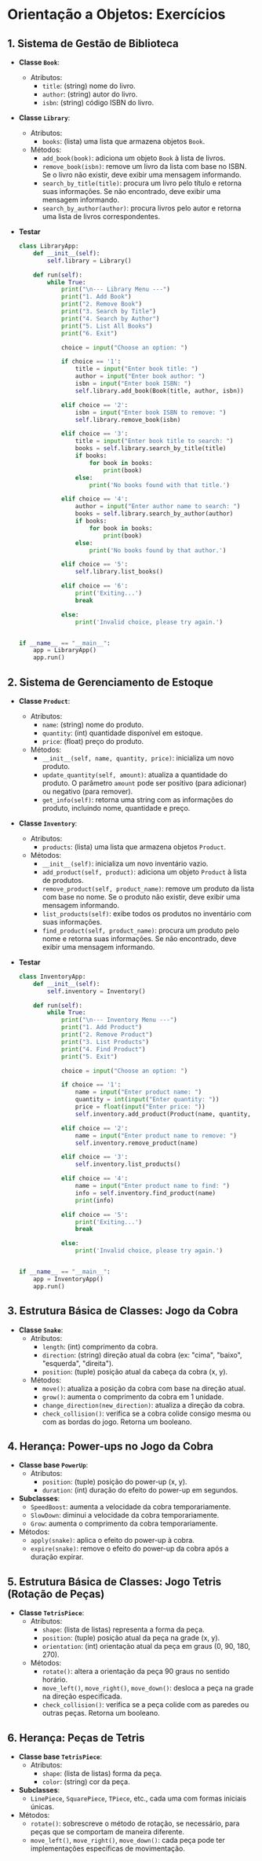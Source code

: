 # Orientação a Objetos: Exercícios

## 1. Sistema de Gestão de Biblioteca
- **Classe `Book`**:
  - Atributos:
    - `title`: (string) nome do livro.
    - `author`: (string) autor do livro.
    - `isbn`: (string) código ISBN do livro.
- **Classe `Library`**:
  - Atributos:
    - `books`: (lista) uma lista que armazena objetos `Book`.
  - Métodos:
    - `add_book(book)`: adiciona um objeto `Book` à lista de livros.
    - `remove_book(isbn)`: remove um livro da lista com base no ISBN. Se o livro não existir, deve exibir uma mensagem informando.
    - `search_by_title(title)`: procura um livro pelo título e retorna suas informações. Se não encontrado, deve exibir uma mensagem informando.
    - `search_by_author(author)`: procura livros pelo autor e retorna uma lista de livros correspondentes.

- **Testar**

    ```python
    class LibraryApp:
        def __init__(self):
            self.library = Library()

        def run(self):
            while True:
                print("\n--- Library Menu ---")
                print("1. Add Book")
                print("2. Remove Book")
                print("3. Search by Title")
                print("4. Search by Author")
                print("5. List All Books")
                print("6. Exit")

                choice = input("Choose an option: ")

                if choice == '1':
                    title = input("Enter book title: ")
                    author = input("Enter book author: ")
                    isbn = input("Enter book ISBN: ")
                    self.library.add_book(Book(title, author, isbn))

                elif choice == '2':
                    isbn = input("Enter book ISBN to remove: ")
                    self.library.remove_book(isbn)

                elif choice == '3':
                    title = input("Enter book title to search: ")
                    books = self.library.search_by_title(title)
                    if books:
                        for book in books:
                            print(book)
                    else:
                        print('No books found with that title.')

                elif choice == '4':
                    author = input("Enter author name to search: ")
                    books = self.library.search_by_author(author)
                    if books:
                        for book in books:
                            print(book)
                    else:
                        print('No books found by that author.')

                elif choice == '5':
                    self.library.list_books()

                elif choice == '6':
                    print('Exiting...')
                    break

                else:
                    print('Invalid choice, please try again.')


    if __name__ == "__main__":
        app = LibraryApp()
        app.run()
    ```

## 2. Sistema de Gerenciamento de Estoque
- **Classe `Product`**:
  - Atributos:
    - `name`: (string) nome do produto.
    - `quantity`: (int) quantidade disponível em estoque.
    - `price`: (float) preço do produto.
  - Métodos:
    - `__init__(self, name, quantity, price)`: inicializa um novo produto.
    - `update_quantity(self, amount)`: atualiza a quantidade do produto. O parâmetro `amount` pode ser positivo (para adicionar) ou negativo (para remover).
    - `get_info(self)`: retorna uma string com as informações do produto, incluindo nome, quantidade e preço.
- **Classe `Inventory`**:
  - Atributos:
    - `products`: (lista) uma lista que armazena objetos `Product`.
  - Métodos:
    - `__init__(self)`: inicializa um novo inventário vazio.
    - `add_product(self, product)`: adiciona um objeto `Product` à lista de produtos.
    - `remove_product(self, product_name)`: remove um produto da lista com base no nome. Se o produto não existir, deve exibir uma mensagem informando.
    - `list_products(self)`: exibe todos os produtos no inventário com suas informações.
    - `find_product(self, product_name)`: procura um produto pelo nome e retorna suas informações. Se não encontrado, deve exibir uma mensagem informando.

- **Testar**

    ```python
    class InventoryApp:
        def __init__(self):
            self.inventory = Inventory()

        def run(self):
            while True:
                print("\n--- Inventory Menu ---")
                print("1. Add Product")
                print("2. Remove Product")
                print("3. List Products")
                print("4. Find Product")
                print("5. Exit")

                choice = input("Choose an option: ")

                if choice == '1':
                    name = input("Enter product name: ")
                    quantity = int(input("Enter quantity: "))
                    price = float(input("Enter price: "))
                    self.inventory.add_product(Product(name, quantity, price))

                elif choice == '2':
                    name = input("Enter product name to remove: ")
                    self.inventory.remove_product(name)

                elif choice == '3':
                    self.inventory.list_products()

                elif choice == '4':
                    name = input("Enter product name to find: ")
                    info = self.inventory.find_product(name)
                    print(info)

                elif choice == '5':
                    print('Exiting...')
                    break

                else:
                    print('Invalid choice, please try again.')


    if __name__ == "__main__":
        app = InventoryApp()
        app.run()
    ```

## 3. Estrutura Básica de Classes: Jogo da Cobra
- **Classe `Snake`**:
  - Atributos:
    - `length`: (int) comprimento da cobra.
    - `direction`: (string) direção atual da cobra (ex: "cima", "baixo", "esquerda", "direita").
    - `position`: (tuple) posição atual da cabeça da cobra (x, y).
  - Métodos:
    - `move()`: atualiza a posição da cobra com base na direção atual.
    - `grow()`: aumenta o comprimento da cobra em 1 unidade.
    - `change_direction(new_direction)`: atualiza a direção da cobra.
    - `check_collision()`: verifica se a cobra colide consigo mesma ou com as bordas do jogo. Retorna um booleano.

## 4. Herança: Power-ups no Jogo da Cobra
- **Classe base `PowerUp`**:
  - Atributos:
    - `position`: (tuple) posição do power-up (x, y).
    - `duration`: (int) duração do efeito do power-up em segundos.
- **Subclasses**:
  - `SpeedBoost`: aumenta a velocidade da cobra temporariamente.
  - `SlowDown`: diminui a velocidade da cobra temporariamente.
  - `Grow`: aumenta o comprimento da cobra temporariamente.
- Métodos:
  - `apply(snake)`: aplica o efeito do power-up à cobra.
  - `expire(snake)`: remove o efeito do power-up da cobra após a duração expirar.

## 5. Estrutura Básica de Classes: Jogo Tetris (Rotação de Peças)
- **Classe `TetrisPiece`**:
  - Atributos:
    - `shape`: (lista de listas) representa a forma da peça.
    - `position`: (tuple) posição atual da peça na grade (x, y).
    - `orientation`: (int) orientação atual da peça em graus (0, 90, 180, 270).
  - Métodos:
    - `rotate()`: altera a orientação da peça 90 graus no sentido horário.
    - `move_left()`, `move_right()`, `move_down()`: desloca a peça na grade na direção especificada.
    - `check_collision()`: verifica se a peça colide com as paredes ou outras peças. Retorna um booleano.

## 6. Herança: Peças de Tetris
- **Classe base `TetrisPiece`**:
  - Atributos:
    - `shape`: (lista de listas) forma da peça.
    - `color`: (string) cor da peça.
- **Subclasses**:
  - `LinePiece`, `SquarePiece`, `TPiece`, etc., cada uma com formas iniciais únicas.
- Métodos:
  - `rotate()`: sobrescreve o método de rotação, se necessário, para peças que se comportam de maneira diferente.
  - `move_left()`, `move_right()`, `move_down()`: cada peça pode ter implementações específicas de movimentação.

